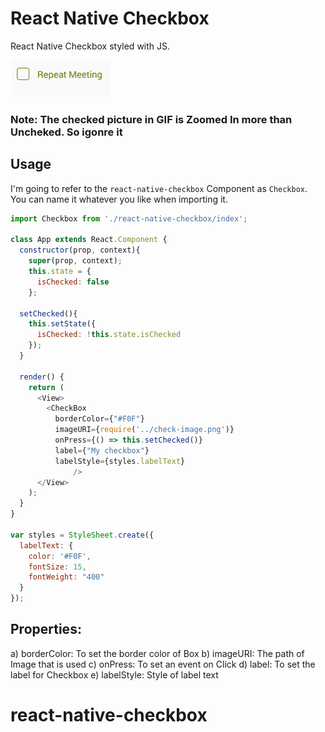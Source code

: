 # React Native Checkbox

React Native Checkbox styled with JS.

![demo](/demo.gif)

### Note: The checked picture in GIF is Zoomed In more than Uncheked. So igonre it

## Usage

I'm going to refer to the `react-native-checkbox` Component as `Checkbox`. You can name it whatever you like when importing it.


```javascript
import Checkbox from './react-native-checkbox/index';

class App extends React.Component {
  constructor(prop, context){
    super(prop, context);
    this.state = {
      isChecked: false
    };

  setChecked(){
    this.setState({
      isChecked: !this.state.isChecked
    });
  }

  render() {
    return (
      <View>
        <CheckBox 
          borderColor={"#F0F"}
          imageURI={require('../check-image.png')}
          onPress={() => this.setChecked()}
          label={"My checkbox"}
          labelStyle={styles.labelText}
              />
      </View>
    );
  }
}

var styles = StyleSheet.create({
  labelText: {
    color: '#F0F',
    fontSize: 15,
    fontWeight: "400"
  }
});
```

## Properties:

a) borderColor: To set the border color of Box
b) imageURI: The path of Image that is used
c) onPress: To set an event on Click
d) label: To set the label for Checkbox
e) labelStyle: Style of label text


# react-native-checkbox
